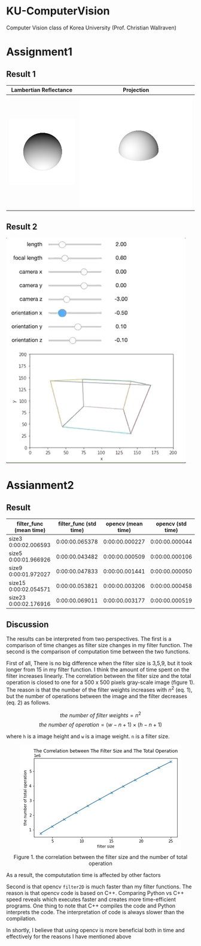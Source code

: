 # KU-ComputerVision
Computer Vision class of Korea University (Prof. Christian Wallraven)


# Assignment1

## Result 1

| Lambertian Reflectance | Projection |
|---|---|
|![](https://github.com/TooTouch/KU-ComputerVision/blob/main/Assignment1/gif/sphere2d.gif)|![](https://github.com/TooTouch/KU-ComputerVision/blob/main/Assignment1/gif/sphere3d.gif)|

## Result 2

![](https://github.com/TooTouch/KU-ComputerVision/blob/main/Assignment1/renderer.gif)

# Assianment2

## Result

| 	filter_func (mean time)	| filter_func (std time)	| opencv (mean time)	| opencv (std time)  |
|---|---|---|---|
| size3	0:00:02.006593	| 0:00:00.065378	| 0:00:00.000227	| 0:00:00.000044 |
| size5	0:00:01.966926	| 0:00:00.043482	| 0:00:00.000509	| 0:00:00.000106 |
| size9	0:00:01.972027	| 0:00:00.047833	| 0:00:00.001441	| 0:00:00.000050 |
| size15	0:00:02.054571	| 0:00:00.053821	| 0:00:00.003206	| 0:00:00.000458 |
| size23	0:00:02.176916	| 0:00:00.069011	| 0:00:00.003177	| 0:00:00.000519 |


## Discussion

The results can be interpreted from two perspectives. The first is a comparison of time changes as filter size changes in my filter function. The second is the comparison of computation time between the two functions.

First of all, There is no big difference when the filter size is 3,5,9, but it took longer from 15 in my filter function. I think the amount of time spent on the filter increases linearly. The correlation between the filter size and the total operation is closed to one for a 500 x 500 pixels gray-scale image (figure 1). The reason is that the number of the filter weights increases with $n^2$ (eq. 1), but the number of operations between the image and the filter decreases (eq. 2) as follows. 

$$the\ number\ of\ filter\ weights  = n^2 \tag{eq. 1}$$ 
$$the\ number\ of\ operation = (w - n + 1) \times (h - n + 1) \tag{eq. 2}$$

where `h` is a image height and `w` is a image weight. `n` is a filter size.

<p align='center'>
    <img src='https://github.com/TooTouch/KU-ComputerVision/blob/main/Assignment2/corr_op_f.jpg'><br>
    Figure 1. the correlation between the filter size and the number of total operation
</p>

As a result, the compututation time is affected by other factors

Second is that opencv `filter2D` is much faster than my filter functions. The reason is that opencv code is based on C++. Comparing Python vs C++ speed reveals which executes faster and creates more time-efficient programs. One thing to note that C++ compiles the code and Python interprets the code. The interpretation of code is always slower than the compilation. 

In shortly, I believe that using opencv is more beneficial both in time and effectively for the reasons I have mentioned above

